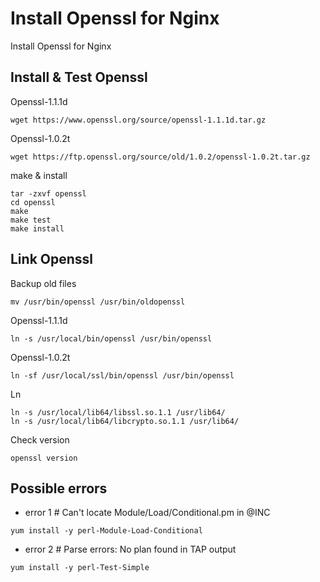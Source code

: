 # Install Openssl for Nginx

Install Openssl for Nginx

## Install & Test Openssl
Openssl-1.1.1d
```shell
wget https://www.openssl.org/source/openssl-1.1.1d.tar.gz
```

Openssl-1.0.2t
```shell
wget https://ftp.openssl.org/source/old/1.0.2/openssl-1.0.2t.tar.gz
```

make & install
```shell
tar -zxvf openssl
cd openssl
make
make test
make install
```

## Link Openssl
Backup old files
```shell
mv /usr/bin/openssl /usr/bin/oldopenssl
```

Openssl-1.1.1d
```shell
ln -s /usr/local/bin/openssl /usr/bin/openssl
```

Openssl-1.0.2t
```shell
ln -sf /usr/local/ssl/bin/openssl /usr/bin/openssl
```

Ln
```shell
ln -s /usr/local/lib64/libssl.so.1.1 /usr/lib64/
ln -s /usr/local/lib64/libcrypto.so.1.1 /usr/lib64/
```

Check version
```shell
openssl version
```

## Possible errors
+ error 1 # Can't locate Module/Load/Conditional.pm in @INC
```shell
yum install -y perl-Module-Load-Conditional
```

+ error 2 # Parse errors: No plan found in TAP output
```shell
yum install -y perl-Test-Simple
```